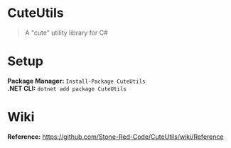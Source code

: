 # CuteUtils
> A "cute" utility library for C#

# Setup
**Package Manager:** `Install-Package CuteUtils`\
**.NET CLI:** `dotnet add package CuteUtils`

# Wiki
**Reference:** https://github.com/Stone-Red-Code/CuteUtils/wiki/Reference
